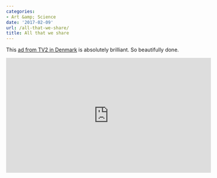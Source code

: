 ```yaml
---
categories:
- Art &amp; Science
date: '2017-02-09'
url: /all-that-we-share/
title: All that we share
---
```


This [ad from TV2 in Denmark](https://www.youtube.com/watch?v=jD8tjhVO1Tc) is absolutely brilliant. So beautifully done.

<iframe width="560" height="315" src="https://www.youtube.com/embed/jD8tjhVO1Tc?rel=0" frameborder="0" allowfullscreen></iframe>